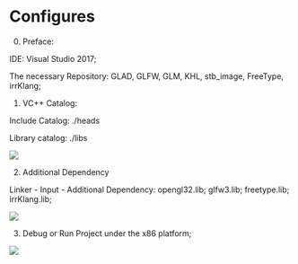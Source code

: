 # Configures

0. Preface:

IDE: Visual Studio 2017;

The necessary Repository: GLAD, GLFW, GLM, KHL, stb_image, FreeType, irrKlang;

1. VC++ Catalog: 

Include Catalog: ./heads

Library catalog: ./libs

![](http://p4r5g3ry0.bkt.clouddn.com/explorer-configure-1-20181014.png)

2. Additional Dependency

Linker - Input - Additional Dependency: opengl32.lib; glfw3.lib; freetype.lib; irrKlang.lib;

![](http://p4r5g3ry0.bkt.clouddn.com/explorer-configure-2-20181014.png)

3. Debug or Run Project under the x86 platform;

![](http://p4r5g3ry0.bkt.clouddn.com/vs2017-20181014.png)